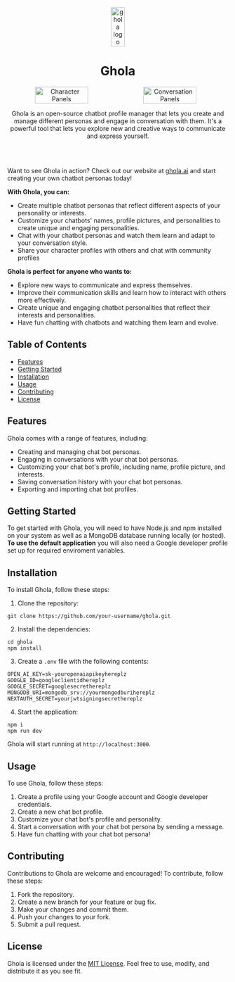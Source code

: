 <div align="center" style="display:flex; justify-content: center; width:100%">
  <img src="https://user-images.githubusercontent.com/26133178/228118389-a8cca6e1-896a-4464-848d-dad1af2faaa8.png" alt="ghola logo" style="width:25%;">
</div>
<h1 align="center">
  Ghola
</h1>

<div style="display:flex;" align="center">
  <img src="https://user-images.githubusercontent.com/26133178/228116983-46f9e40e-b3f1-4809-ae4a-f085447f3328.PNG" alt="Character Panels" style="width:49%;">
  <img src="https://user-images.githubusercontent.com/26133178/228116992-5ca4cead-0009-471d-b628-78446e7a627e.PNG" alt="Conversation Panels" style="width:49%;">
</div>


<p align="center">Ghola is an open-source chatbot profile manager that lets you create and manage different personas and engage in conversation with them. It's a powerful tool that lets you explore new and creative ways to communicate and express yourself.</p>
<br/><br/>

Want to see Ghola in action? Check out our website at [ghola.ai](https://ghola.ai) and start creating your own chatbot personas today!

**With Ghola, you can:**

- Create multiple chatbot personas that reflect different aspects of your personality or interests.
- Customize your chatbots' names, profile pictures, and personalities to create unique and engaging personalities.
- Chat with your chatbot personas and watch them learn and adapt to your conversation style.
- Share your character profiles with others and chat with community profiles

**Ghola is perfect for anyone who wants to:**

- Explore new ways to communicate and express themselves.
- Improve their communication skills and learn how to interact with others more effectively.
- Create unique and engaging chatbot personalities that reflect their interests and personalities.
- Have fun chatting with chatbots and watching them learn and evolve.

## Table of Contents

- [Features](#features)
- [Getting Started](#getting-started)
- [Installation](#installation)
- [Usage](#usage)
- [Contributing](#contributing)
- [License](#license)

## Features

Ghola comes with a range of features, including:

- Creating and managing chat bot personas.
- Engaging in conversations with your chat bot personas.
- Customizing your chat bot's profile, including name, profile picture, and interests.
- Saving conversation history with your chat bot personas.
- Exporting and importing chat bot profiles.

## Getting Started

To get started with Ghola, you will need to have Node.js and npm installed on your system as well as a MongoDB database running locally (or hosted). **To use the default application** you will also need a Google developer profile set up for required enviroment variables.

## Installation

To install Ghola, follow these steps:

1. Clone the repository:

```
git clone https://github.com/your-username/ghola.git
```

2. Install the dependencies:

```
cd ghola
npm install
```

3. Create a `.env` file with the following contents:

```
OPEN_AI_KEY=sk-youropenaiapikeyhereplz
GOOGLE_ID=googleclientidhereplz
GOOGLE_SECRET=googlesecrethereplz
MONGODB_URI=mongodb_srv://yourmongodburihereplz
NEXTAUTH_SECRET=yourjwtsigningsecrethereplz
```

4. Start the application:

```
npm i
npm run dev
```

Ghola will start running at `http://localhost:3000`.

## Usage

To use Ghola, follow these steps:

1. Create a profile using your Google account and Google developer credentials.
2. Create a new chat bot profile.
3. Customize your chat bot's profile and personality.
4. Start a conversation with your chat bot persona by sending a message.
5. Have fun chatting with your chat bot persona!

## Contributing

Contributions to Ghola are welcome and encouraged! To contribute, follow these steps:

1. Fork the repository.
2. Create a new branch for your feature or bug fix.
3. Make your changes and commit them.
4. Push your changes to your fork.
5. Submit a pull request.

## License

Ghola is licensed under the [MIT License](LICENSE). Feel free to use, modify, and distribute it as you see fit.
